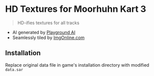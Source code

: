 # HD Textures for Moorhuhn Kart 3

> HD-ifies textures for all tracks

- AI generated by [Playground AI](https://playgroundai.com)
- Seamlessly tiled by [ImgOnline.com](https://www.imgonline.com.ua/eng/make-seamless-texture.php)

## Installation

Replace original data file in game's installation directory with modified `data.sar`
